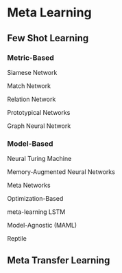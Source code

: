 # Meta Learning

## Few Shot Learning

### Metric-Based

Siamese Network

Match Network

Relation Network

Prototypical Networks

Graph Neural Network

### Model-Based

Neural Turing Machine

Memory-Augmented Neural Networks

Meta Networks

Optimization-Based

meta-learning LSTM

Model-Agnostic (MAML)

Reptile


## Meta Transfer Learning

